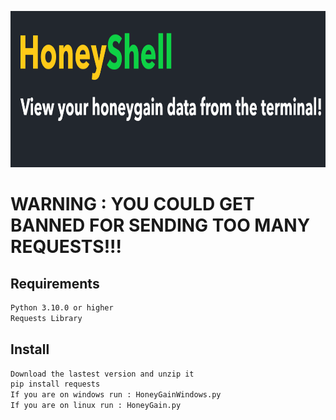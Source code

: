 ﻿<p align="center">
  <img width="1091" height="250" src="https://github.com/Toxic-Omega/HoneyShell/blob/main/title.png">
</p>

# WARNING : YOU COULD GET BANNED FOR SENDING TOO MANY REQUESTS!!!
## Requirements
```sh
Python 3.10.0 or higher
Requests Library
```
## Install
```sh
Download the lastest version and unzip it
pip install requests
If you are on windows run : HoneyGainWindows.py
If you are on linux run : HoneyGain.py
```
